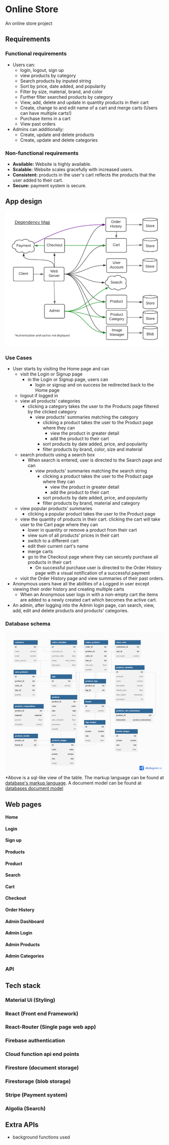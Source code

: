 # Online Store
 An online store project

## Requirements

### Functional requirements
- Users can:
    - login, logout, sign up
    - view products by category
    - Search products by inputed string
    - Sort by price, date added, and popularity
    - Filter by size, material, brand, and color
    - Further filter searched products by category
    - View, add, delete and update in quantity products in their cart
    - Create, change to and edit name of a cart and merge carts (Users can have multiple carts!)
    - Purchase items in a cart
    - View past orders
- Admins can additionally:
    - Create, update and delete products
    - Create, update and delete categories

### Non-functional requirements
- **Available:** Website is highly available.
- **Scalable:** Website scales gracefully with increased users.
- **Consistent:** products in the user's cart reflects the products that the user added to their cart.
- **Secure:** payment system is secure.

## App design
![The shop's components and dependencies.](./images/design.png)
### Use Cases
- User starts by visiting the Home page and can
    - visit the Login or Signup page
        - in the Login or Signup page, users can
            - login or signup and on success be redirected back to the Home page
    - logout if logged in
    - view all products' categories
        - clicking a category takes the user to the Products page filtered by the clicked category
            - view products' summaries matching the category
                - clicking a product takes the user to the Product page where they can
                    - view the product in greater detail
                    - add the product to their cart
                - sort products by date added, price, and popularity
                - filter products by brand, color, size and material
    - search products using a search box
        - When search is entered, user is directed to the Search page and can
            - view products' summaries matching the search string
                - clicking a product takes the user to the Product page where they can
                    - view the product in greater detail
                    - add the product to their cart
                - sort products by date added, price, and popularity
                - filter products by brand, material and category
    - view popular products' summaries
        - clicking a popular product takes the user to the Product page
    - view the quantity of products in their cart. clicking the cart will take user to the Cart page where they can
        - lower in quantity or remove a product from their cart
        - view sum of all products' prices in their cart
        - switch to a different cart
        - edit their current cart's name
        - merge carts
        - go to the Checkout page where they can securely purchase all products in their cart
            - On successful purchase user is directed to the Order History page with a visual notification of a successful payment
    - visit the Order History page and view summaries of their past orders.
- Anonymous users have all the abilities of a Logged in user except viewing their order history and creating multiple carts
    - When an Anonymous user logs in with a non-empty cart the items are added to a newly created cart which becomes the active cart.
- An admin, after logging into the Admin login page, can search, view, add, edit and delete products and products' categories.

### Database schema
![Database Schema.](./images/schema_small.png)
*Above is a sql-like view of the table. The markup language can be found at [database's markup language](./dbschema/db_markup_short.txt). A document model can be found at [databases document model](./dbschema/document_database_model.js)



## Web pages
#### Home
#### Login
#### Sign up
#### Products
#### Product
#### Search
#### Cart
#### Checkout
#### Order History
#### Admin Dashboard
#### Admin Login
#### Admin Products
#### Admin Categories

### API

## Tech stack
### Material Ui (Styling)
### React (Front end Framework)
### React-Router (Single page web app)
### Firebase authentication 
### Cloud function  api end points
### Firestore (document storage)
### Firestorage (blob storage)
### Stripe (Payment system)
### Algolia (Search)

## Extra APIs
- background functions used


